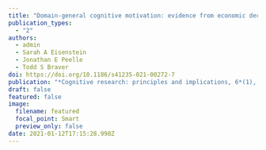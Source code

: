 ```yaml
---
title: "Domain-general cognitive motivation: evidence from economic decision-making"
publication_types:
  - "2"
authors:
  - admin
  - Sarah A Eisenstein
  - Jonathan E Peelle
  - Todd S Braver
doi: https://doi.org/10.1186/s41235-021-00272-7
publication: "*Cognitive research: principles and implications, 6*(1), 1-9"
draft: false
featured: false
image:
  filename: featured
  focal_point: Smart
  preview_only: false
date: 2021-01-12T17:15:28.998Z
---
```

